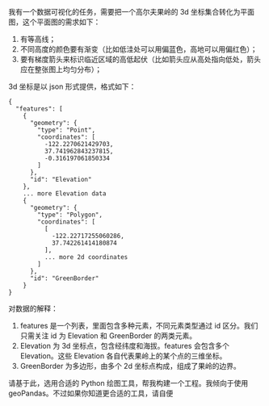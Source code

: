 我有一个数据可视化的任务，需要把一个高尔夫果岭的 3d 坐标集合转化为平面图，这个平面图的需求如下：

1. 有等高线；
2. 不同高度的颜色要有渐变（比如低洼处可以用偏蓝色，高地可以用偏红色）；
3. 要有梯度箭头来标识临近区域的高低起伏（比如箭头应从高处指向低处，箭头应在整张图上均匀分布）；

3d 坐标是以 json 形式提供，格式如下：

```
{
  "features": [
    {
      "geometry": {
        "type": "Point",
        "coordinates": [
          -122.2270621429703,
          37.741962843237815,
          -0.316197061850334
        ]
      },
      "id": "Elevation"
    },
    ... more Elevation data
    {
      "geometry": {
        "type": "Polygon",
        "coordinates": [
          [
            -122.22717255060286,
            37.742261414180874
          ],
          ... more 2d coordinates
        ]
      },
      "id": "GreenBorder"
    }
}
```

对数据的解释：

1. features 是一个列表，里面包含多种元素，不同元素类型通过 id 区分。我们只需关注 id 为 Elevation 和 GreenBorder 的两类元素。
2. Elevation 为 3d 坐标点，包含经纬度和海拔。features 会包含多个 Elevation。这些 Elevation 各自代表果岭上的某个点的三维坐标。
3. GreenBorder 为多边形，由多个 2d 坐标点构成，组成了果岭的边界。

请基于此，选用合适的 Python 绘图工具，帮我构建一个工程。我倾向于使用 geoPandas。不过如果你知道更合适的工具，请自便
